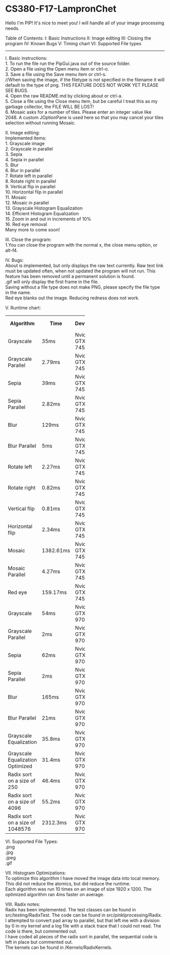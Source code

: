 

# CS380-F17-LampronChet

Hello I'm PIP! It's nice to meet you!
I will handle all of your image processing needs.


Table of Contents:
I: Basic Instructions
II: Image editing
III: Closing the program
IV: Known Bugs
V: Timing chart
VI: Supported File types

********************************************************

I. Basic instructions:
	<br>	1. To run the file run the PipGui.java out of the source folder.
	<br>	2. Open a file using the Open menu item or ctrl-o.
	<br>	3. Save a file using the Save menu item or ctrl-s.
 	<br>	//When saving the image, if the filetype is not specified in the filename it will default to the type of png. THIS FEATURE DOES NOT WORK YET PLEASE SEE BUGS.
	<br> 	4. Open the raw README.md by clicking about or ctrl-a.
	<br>	5. Close a file using the Close menu item, but be careful I treat this as my garbage collector, the FILE WILL BE LOST!
	<br>    6. Mosaic asks for a number of tiles. Please enter an integer value like 2048. A custom JOptionPane is used here so that you may cancel your tiles selection without running Mosaic.
	
II. Image editing:
	<br>Implemented items:
	<br>1. Grayscale image
	<br>2. Grayscale in parallel
	<br>3. Sepia
	<br>4. Sepia in parallel
	<br>5. Blur
	<br>6. Blur in parallel
	<br>7. Rotate left in parallel
	<br>8. Rotate right in parallel
	<br>9. Vertical flip in parallel
	<br>10. Horizontal flip in parallel
	<br>11. Mosaic
	<br>12. Mosaic in parallel
	<br>13. Grayscale Histogram Equalization
	<br>14. Efficient Histogram Equalization
	<br>15. Zoom in and out in increments of 10%
	<br>16. Red eye removal
	<br>Many more to come soon!

III. Close the program:
	<br>1.You can close the program with the normal x, the close menu option, or alt-f4. 
	
IV. Bugs:
	<br>About is implemented, but only displays the raw text currently. Raw text link must be updated often, when not updated the program will not run. This feature has been removed until a permanent solution is found.
	<br>.gif will only display the first frame in the file.
	<br>Saving without a file type does not make PNG, please specify the file type in the name.
	<br> Red eye blanks out the image. Reducing redness does not work.
	
V. Runtime chart:

<table style = "width:50%">
  <tr>
    <th> Algorithm </th>
    <th> Time </th>
    <th> Device </th>
    <th> Operating System </th>
  </tr>
  <tr>
    <td> Grayscale </td>
    <td> 35ms </td>
    <td> Nvidia GTX 745 </td>
    <td> Ubuntu </td>
  </tr>
  
  <tr>
    <td> Grayscale Parallel </td>
    <td> 2.79ms </td>
    <td> Nvidia GTX 745 </td>
    <td> Ubuntu </td>
  </tr>
  
  
  <tr>
    <td> Sepia </td>
    <td> 39ms </td>
    <td> Nvidia GTX 745 </td>
    <td> Ubuntu </td>
  </tr>
  
  
  <tr>
    <td> Sepia Parallel</td>
    <td> 2.82ms </td>
    <td> Nvidia GTX 745 </td>
    <td> Ubuntu </td>
  </tr>
  
  <tr>
    <td> Blur </td>
    <td> 129ms </td>
    <td> Nvidia GTX 745 </td>
    <td> Ubuntu </td>
  </tr>
  
  
  <tr>
    <td> Blur Parallel</td>
    <td> 5ms </td>
    <td> Nvidia GTX 745 </td>
    <td> Ubuntu </td>
  </tr>
  
  <tr>
    <td> Rotate left</td>
    <td> 2.27ms </td>
    <td> Nvidia GTX 745 </td>
    <td> Ubuntu </td>
  </tr>
  
  <tr>
    <td> Rotate right</td>
    <td> 0.82ms </td>
    <td> Nvidia GTX 745 </td>
    <td> Ubuntu </td>
  </tr>
  
  <tr>
    <td> Vertical flip</td>
    <td> 0.81ms </td>
    <td> Nvidia GTX 745 </td>
    <td> Ubuntu </td>
  </tr>
  
  <tr>
    <td> Horizontal flip</td>
    <td> 2.34ms </td>
    <td> Nvidia GTX 745 </td>
    <td> Ubuntu </td>
  </tr>
  
  <tr>
    <td> Mosaic</td>
    <td> 1382.61ms </td>
    <td> Nvidia GTX 745 </td>
    <td> Ubuntu </td>
  </tr>
  
  <tr>
    <td> Mosaic Parallel</td>
    <td> 4.27ms </td>
    <td> Nvidia GTX 745 </td>
    <td> Ubuntu </td>
  </tr>
  
  <tr>
    <td> Red eye</td>
    <td> 159.17ms </td>
    <td> Nvidia GTX 745 </td>
    <td> Ubuntu </td>
  </tr>
  
<tr>
    <td> Grayscale </td>
    <td> 54ms </td>
    <td> Nvidia GTX 970 </td>
    <td> Windows 10 </td>
  </tr>
  
  <tr>
    <td> Grayscale Parallel </td>
    <td> 2ms </td>
    <td> Nvidia GTX 970 </td>
    <td> Windows 10 </td>
  </tr>
  
  
  <tr>
    <td> Sepia </td>
    <td> 62ms </td>
    <td> Nvidia GTX 970 </td>
    <td> Windows 10 </td>
  </tr>
  
  
  <tr>
    <td> Sepia Parallel</td>
    <td> 2ms </td>
    <td> Nvidia GTX 970 </td>
    <td> Windows 10 </td>
  </tr>
  
  <tr>
    <td> Blur </td>
    <td> 165ms </td>
    <td> Nvidia GTX 970 </td>
    <td> Windows 10 </td>
  </tr>
  
  
  <tr>
    <td> Blur Parallel</td>
    <td> 21ms </td>
    <td> Nvidia GTX 970 </td>
    <td> Windows 10 </td>
  </tr>
  
  <tr>
    <td> Grayscale Equalization</td>
    <td> 35.8ms </td>
    <td> Nvidia GTX 970 </td>
    <td> Windows 10 </td>
  </tr>
  
  <tr>
    <td> Grayscale Equalization Optimized</td>
    <td> 31.4ms </td>
    <td> Nvidia GTX 970 </td>
    <td> Windows 10 </td>
  </tr>
  
  <tr>
    <td> Radix sort on a size of 250</td>
    <td> 46.4ms </td>
    <td> Nvidia GTX 970 </td>
    <td> Windows 10 </td>
  </tr>
  
   <tr>
    <td> Radix sort on a size of 4096</td>
    <td> 55.2ms </td>
    <td> Nvidia GTX 970 </td>
    <td> Windows 10 </td>
  </tr>
  
   <tr>
    <td> Radix sort on a size of 1048576</td>
    <td> 2312.3ms </td>
    <td> Nvidia GTX 970 </td>
    <td> Windows 10 </td>
  </tr>

</table>

VI. Supported File Types:
<br>.png
<br>.jpg
<br>.jpeg
<br>.gif

VII. Histogram Optimizations:
<br>To optimize this algorithm I have moved the image data into local memory. This did not reduce the atomics, but did reduce the runtime. 
<br>Each algorithm was run 10 times on an image of size 1920 x 1200. The optimized algorithm ran 4ms faster on average.

VIII. Radix notes:
<br>Radix has been implemented. The test classes can be found in src/testing/RadixTest. The code can be found in src/pinklprocessing/Radix.
<br> I attempted to convert pad array to parallel, but that left me with a division by 0 in my kernel and a log file with a stack trace that I could not read. The code is there, but commented out.
<br> I have coded all pieces of the radix sort in parallel, the sequential code is left in place but commented out.
<br> The kernels can be found in /Kernels/RadixKernels.
